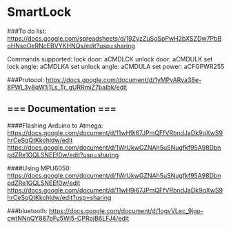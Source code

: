 # SmartLock

###To do list: 
https://docs.google.com/spreadsheets/d/19ZyzZuSoSpPwH2bXSZDw7PbBoHNsoOeRNcEBVYKHNQs/edit?usp=sharing

Commands supported:
lock door: aCMDLCK
unlock door: aCMDULK
set lock angle: aCMDLKA
set unlock angle: aCMDULA
set power: aCFGPWR255



###Protocol:
https://docs.google.com/document/d/1yMPvARva38e-8PWL3v8qW1j1Ls_Tr_gURRmiZ7balbk/edit

## === Documentation === 

####Flashing Arduino to Atmega: 
https://docs.google.com/document/d/11wH9i67JPmQFfVRbndJaDk9qXwS9hrCeSqQtKkohldw/edit
https://docs.google.com/document/d/1WrUkwGZNAh5uSNugfkf95A98DbnpdZRe1GQLSNEEf0w/edit?usp=sharing

####Using MPU6050: 
https://docs.google.com/document/d/1WrUkwGZNAh5uSNugfkf95A98DbnpdZRe1GQLSNEEf0w/edit
https://docs.google.com/document/d/11wH9i67JPmQFfVRbndJaDk9qXwS9hrCeSqQtKkohldw/edit?usp=sharing

###bluetooth:
https://docs.google.com/document/d/1ogvVLec_9jgo-cwtNNnQY867pFu5Wj5-CPRpjB6LFJ4/edit
